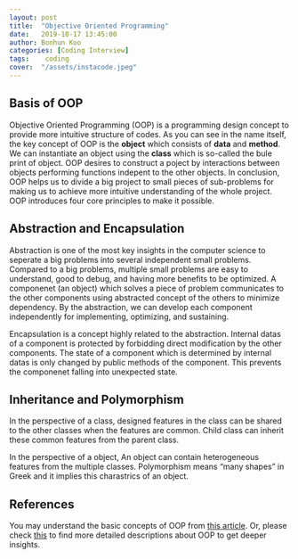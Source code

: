 ```yaml
---
layout: post
title:  "Objective Oriented Programming"
date:   2019-10-17 13:45:00
author: Bonhun Koo
categories: [Coding Interview]
tags:    coding
cover:  "/assets/instacode.jpeg"
---
```


## Basis of OOP
Objective Oriented Programming (OOP) is a programming design concept to provide more intuitive structure of codes.
As you can see in the name itself, the key concept of OOP is the <b>object</b> which consists of <b>data</b> and <b>method</b>.
We can instantiate an object using the <b>class</b> which is so-called the bule print of object.
OOP desires to construct a poject by interactions between objects performing functions indepent to the other objects.
In conclusion, OOP helps us to divide a big project to small pieces of sub-problems for making us to achieve more intuitive understanding of the whole project.
OOP introduces four core principles to make it possible.

## Abstraction and Encapsulation
Abstraction is one of the most key insights in the computer science to seperate a big problems into several independent small problems.
Compared to a big problems, multiple small problems are easy to understand, good to debug, and having more benefits to be optimized.
A componenet (an object) which solves a piece of problem communicates to the other components using abstracted concept of the others to minimize dependency.
By the abstraction, we can develop each component independently for implementing, optimizing, and sustaining.

Encapsulation is a concept highly related to the abstraction.
Internal datas of a component is protected by forbidding direct modification by the other components.
The state of a component which is determined by internal datas is only changed by public methods of the component.
This prevents the componenet falling into unexpected state.

## Inheritance and Polymorphism
In the perspective of a class, designed features in the class can be shared to the other classes when the features are common.
Child class can inherit these common features from the parent class.

In the perspective of a object, An object can contain heterogeneous features from the multiple classes.
Polymorphism means “many shapes” in Greek and it implies this charastrics of an object.

## References
You may understand the basic concepts of OOP from [this article][oop_easy].
Or, please check [this][oop_detail] to find more detailed descriptions about OOP to get deeper insights.

[oop_easy]: https://www.freecodecamp.org/news/object-oriented-programming-concepts-21bb035f7260
[oop_detail]: https://medium.com/from-the-scratch/oop-everything-you-need-to-know-about-object-oriented-programming-aee3c18e281b

